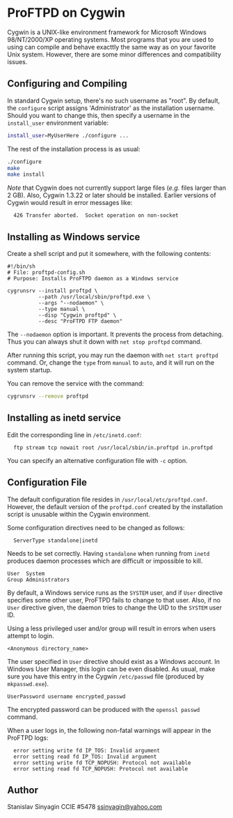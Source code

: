 # ProFTPD on Cygwin

Cygwin is a UNIX-like environment framework for Microsoft Windows 98/NT/2000/XP
operating systems. Most programs that you are used to using can compile and
behave exacttly the same way as on your favorite Unix system. However, there
are some minor differences and compatibility issues.

## Configuring and Compiling 

In standard Cygwin setup, there's no such username as "root". By default, the
`configure` script assigns 'Administrator' as the installation username.
Should you want to change this, then specify a username in the `install_user`
environment variable:
```sh
install_user=MyUserHere ./configure ...
```
The rest of the installation process is as usual:
```sh
./configure
make
make install
```

_Note_ that Cygwin does not currently support large files (_e.g._ files larger
than 2 GB).  Also, Cygwin 1.3.22 or later should be installed.  Earlier
versions of Cygwin would result in error messages like:
```text
  426 Transfer aborted.  Socket operation on non-socket
```

## Installing as Windows service

Create a shell script and put it somewhere, with the following contents:
```text
#!/bin/sh
# File: proftpd-config.sh
# Purpose: Installs ProFTPD daemon as a Windows service

cygrunsrv --install proftpd \
          --path /usr/local/sbin/proftpd.exe \
          --args "--nodaemon" \
          --type manual \
          --disp "Cygwin proftpd" \
          --desc "ProFTPD FTP daemon"
```
The `--nodaemon` option is important.  It prevents the process from detaching.
Thus you can always shut it down with `net stop proftpd` command.

After running this script, you may run the daemon with `net start proftpd`
command.  Or, change the `type` from `manual` to `auto`, and it will run on the
system startup.

You can remove the service with the command:
```sh
cygrunsrv --remove proftpd
```

## Installing as inetd service

Edit the corresponding line in `/etc/inetd.conf`:
```text
  ftp stream tcp nowait root /usr/local/sbin/in.proftpd in.proftpd
```
You can specify an alternative configuration file with `-c` option.

## Configuration File

The default configuration file resides in `/usr/local/etc/proftpd.conf`.
However, the default version of the `proftpd.conf` created by the installation
script is unusable within the Cygwin environment.

Some configuration directives need to be changed as follows:
```text
  ServerType standalone|inetd
```
Needs to be set correctly.  Having `standalone` when running from `inetd`
produces daemon processes which are difficult or impossible to kill.

```text
User  System
Group Administrators
```
By default, a Windows service runs as the `SYSTEM` user, and if `User`
directive specifies some other user, ProFTPD fails to change to that user.
Also, if no `User` directive given, the daemon tries to change the UID to the
`SYSTEM` user ID.

Using a less privileged user and/or group will result in errors when users
attempt to login.

```text
<Anonymous directory_name>
```
The user specified in `User` directive should exist as a Windows account. In
Windows User Manager, this login can be even disabled.  As usual, make sure
you have this entry in the Cygwin `/etc/passwd` file (produced by
`mkpasswd.exe`).

```text
UserPassword username encrypted_passwd
```
The encrypted password can be produced with the `openssl passwd` command.

When a user logs in, the following non-fatal warnings will appear in the
ProFTPD logs:
```text
  error setting write fd IP_TOS: Invalid argument
  error setting read fd IP_TOS: Invalid argument
  error setting write fd TCP_NOPUSH: Protocol not available
  error setting read fd TCP_NOPUSH: Protocol not available
```

## Author

Stanislav Sinyagin
CCIE #5478
ssinyagin@yahoo.com
